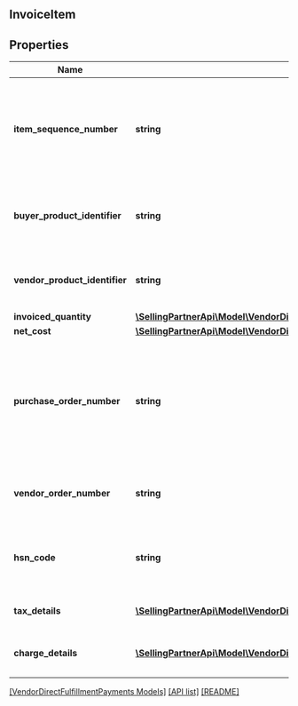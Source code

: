 ## InvoiceItem

## Properties

Name | Type | Description | Notes
------------ | ------------- | ------------- | -------------
**item_sequence_number** | **string** | Numbering of the item on the purchase order. The first item will be 1, the second 2, and so on. |
**buyer_product_identifier** | **string** | Buyer&#39;s standard identification number (ASIN) of an item. | [optional]
**vendor_product_identifier** | **string** | The vendor selected product identification of the item. | [optional]
**invoiced_quantity** | [**\SellingPartnerApi\Model\VendorDirectFulfillmentPayments\ItemQuantity**](ItemQuantity.md) |  |
**net_cost** | [**\SellingPartnerApi\Model\VendorDirectFulfillmentPayments\Money**](Money.md) |  |
**purchase_order_number** | **string** | The purchase order number for this order. Formatting Notes: 8-character alpha-numeric code. |
**vendor_order_number** | **string** | The vendor&#39;s order number for this order. | [optional]
**hsn_code** | **string** | HSN tax code. The HSN number cannot contain alphabets. | [optional]
**tax_details** | [**\SellingPartnerApi\Model\VendorDirectFulfillmentPayments\TaxDetail[]**](TaxDetail.md) | Individual tax details per line item. | [optional]
**charge_details** | [**\SellingPartnerApi\Model\VendorDirectFulfillmentPayments\ChargeDetails[]**](ChargeDetails.md) | Individual charge details per line item. | [optional]

[[VendorDirectFulfillmentPayments Models]](../) [[API list]](../../Api) [[README]](../../../README.md)
